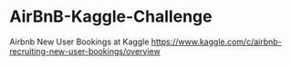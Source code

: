 # AirBnB-Kaggle-Challenge
Airbnb New User Bookings at Kaggle
https://www.kaggle.com/c/airbnb-recruiting-new-user-bookings/overview
